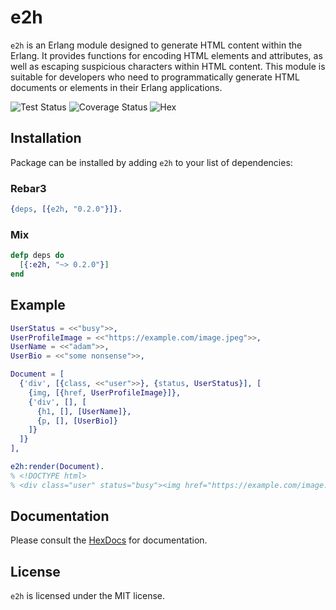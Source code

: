 # e2h

`e2h` is an Erlang module designed to generate HTML content within the Erlang. It provides functions for encoding HTML elements and attributes, as well as escaping suspicious characters within HTML content. This module is suitable for developers who need to programmatically generate HTML documents or elements in their Erlang applications.

<div>

<img src='https://github.com/bunopnu/fresh/actions/workflows/test.yml/badge.svg' alt='Test Status' /> 
<img src='https://coveralls.io/repos/github/bunopnu/e2h/badge.svg' alt='Coverage Status' />
<img src='https://img.shields.io/hexpm/v/e2h.svg' alt='Hex' />

</div>

## Installation

Package can be installed by adding `e2h` to your list of dependencies:

### Rebar3

```erlang
{deps, [{e2h, "0.2.0"}]}.
```

### Mix

```elixir
defp deps do
  [{:e2h, "~> 0.2.0"}]
end
```

## Example

```erlang
UserStatus = <<"busy">>,
UserProfileImage = <<"https://example.com/image.jpeg">>,
UserName = <<"adam">>,
UserBio = <<"some nonsense">>,

Document = [
  {'div', [{class, <<"user">>}, {status, UserStatus}], [
    {img, [{href, UserProfileImage}]},
    {'div', [], [
      {h1, [], [UserName]},
      {p, [], [UserBio]}
    ]}
  ]}
],

e2h:render(Document).
% <!DOCTYPE html>
% <div class="user" status="busy"><img href="https://example.com/image.jpeg" /><div><h1>adam</h1><p>some nonsense</p></div></div>
```

## Documentation

Please consult the [HexDocs](https://hexdocs.pm/e2h) for documentation.

## License

`e2h` is licensed under the MIT license.
